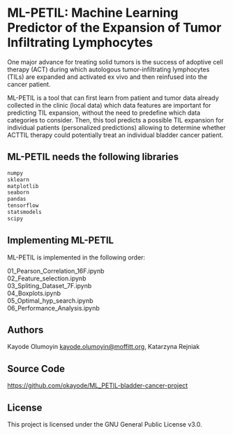 # ML-PETIL: Machine Learning Predictor of the Expansion of Tumor Infiltrating Lymphocytes

One major advance for treating solid tumors is the success of adoptive cell therapy (ACT) during which autologous tumor-infiltrating lymphocytes (TILs) are expanded and activated ex vivo and then reinfused into the cancer patient. 

ML-PETIL is a tool that can first learn from patient and tumor data already collected in the clinic (local data) which data features are important for predicting TIL expansion, without the need to predefine which data categories to consider. Then, this tool predicts a possible TIL expansion for individual patients (personalized predictions) allowing to determine whether ACTTIL therapy could potentially treat an individual bladder cancer patient.


## ML-PETIL needs the following libraries

```bash
numpy
sklearn
matplotlib
seaborn
pandas
tensorflow
statsmodels
scipy
```


## Implementing ML-PETIL

ML-PETIL is implemented in the following order:

01_Pearson_Correlation_16F.ipynb  
02_Feature_selection.ipynb  
03_Spliting_Dataset_7F.ipynb  
04_Boxplots.ipynb  
05_Optimal_hyp_search.ipynb  
06_Performance_Analysis.ipynb


## Authors

Kayode Olumoyin kayode.olumoyin@moffitt.org, Katarzyna Rejniak 


## Source Code
https://github.com/okayode/ML_PETIL-bladder-cancer-project

## License

This project is licensed under the GNU General Public License v3.0.